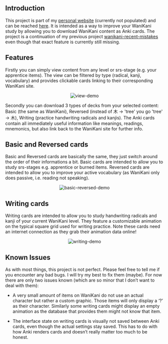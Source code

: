 ## Introduction
This project is part of my [personal website](http://philsfun.com) (currently not populated) and can be reached [here](http://philsfun.com/wanikani). It is intended as a way to improve your WaniKani study by allowing you to download WaniKani content as Anki cards. The project is a continuation of my previous project [wanikani-recent-mistakes](https://github.com/math-man-123/wanikani-recent-mistakes) even though that exact feature is currently still missing.

## Features
Firstly you can simply view content from any level or srs-stage (e.g. your apprentice items). The view can be filtered by type (radical, kanji, vocabulary) and provides clickable cards linking to their corresponding WaniKani site.

<p align="center"><img src="https://github.com/user-attachments/assets/69c8bef7-3884-4a78-9ccf-b78f895e75c8" alt="view-demo"/></p>

Secondly you can download 3 types of decks from your selected content: Basic (the same as WaniKani), Reversed (instead of 木 -> 'tree' you go 'tree' -> 木), Writing (practice handwriting radicals and kanjis). The Anki cards contain all immediately useful information like meanings, readings, mnemonics, but also link back to the WaniKani site for further info.

## Basic and Reversed cards
Basic and Reversed cards are basically the same, they just switch around the order of their informations a bit. Basic cards are intended to allow you to study srs-stages e.g. apprentice or burned items. Reversed cards are intended to allow you to improve your active vocabulary (as WaniKani only does passive, i.e. reading not speaking).

<p align="center"><img src="https://github.com/user-attachments/assets/70487057-ab5c-4320-ae31-9444890491cd" alt="basic-reversed-demo"/></p>

## Writing cards
Writing cards are intended to allow you to study handwriting radicals and kanji of your current WaniKani level. They feature a customizable animation on the typical square grid used for writing practice. Note these cards need an internet connection as they grab their animation data online!

<p align="center"><img src="https://github.com/user-attachments/assets/df4efb35-04a9-4d64-8ee2-fed5581e14e5" alt="writing-demo"/></p>

## Known Issues
As with most things, this project is not perfect. Please feel free to tell me if you encounter any bad bugs. I will try my best to fix them (maybe). For now there are only two issues known (which are so minor that I don’t want to deal with them):

* A very small amount of items on WaniKani do not use an actual character but rather a custom graphic. Those items will only display a ‘?’ as their character. Similarly some writing cards might display an empty animation as the database that provides them might not know that item.

* The interface state on writing cards is visually not saved between Anki cards, even though the actual settings stay saved. This has to do with how Anki renders cards and doesn’t really matter too much to be honest.
